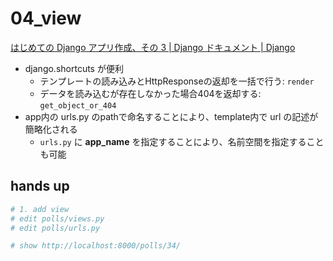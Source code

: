 # 04_view

[はじめての Django アプリ作成、その 3 \| Django ドキュメント \| Django](https://docs.djangoproject.com/ja/3.0/intro/tutorial03/)

- django.shortcuts が便利
  - テンプレートの読み込みとHttpResponseの返却を一括で行う: `render`
  - データを読み込むが存在しなかった場合404を返却する: `get_object_or_404`
- app内の urls.py のpathで命名することにより、template内で url の記述が簡略化される
  - `urls.py` に **app_name** を指定することにより、名前空間を指定することも可能

## hands up

```bash
# 1. add view
# edit polls/views.py
# edit polls/urls.py

# show http://localhost:8000/polls/34/
```
